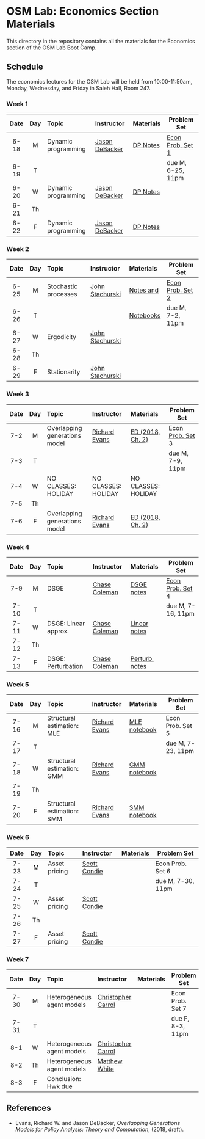 # OSM Lab: Economics Section Materials

This directory in the repository contains all the materials for the Economics section of the OSM Lab Boot Camp.

## Schedule

The economics lectures for the OSM Lab will be held from 10:00-11:50am, Monday, Wednesday, and Friday in Saieh Hall, Room 247.

### Week 1

| Date | Day | Topic | Instructor | Materials | Problem Set |
|:---:|:---:|:--- |:--- |:--- | --- |
6-18  | M   | Dynamic programming | [Jason DeBacker](http://www.jasondebacker.com/) | [DP Notes](https://github.com/OpenSourceMacro/BootCamp2018/blob/master/Econ/Wk1_DP/LectureNotes/DP_Lecture1_Notes.pdf) | [Econ Prob. Set 1](https://github.com/OpenSourceMacro/BootCamp2018/blob/master/Econ/Wk1_DP/Exercises/DP_Exercises.pdf)  |
6-19  | T   |                     |                                                 |  | due M, 6-25, 11pm |
6-20  | W   | Dynamic programming | [Jason DeBacker](http://www.jasondebacker.com/) | [DP Notes](https://github.com/OpenSourceMacro/BootCamp2018/blob/master/Econ/Wk1_DP/LectureNotes/DP_Lecture1_Notes.pdf) |     |
6-21  | Th  |                     |                                                 |  |     |
6-22  | F   | Dynamic programming | [Jason DeBacker](http://www.jasondebacker.com/) | [DP Notes](https://github.com/OpenSourceMacro/BootCamp2018/blob/master/Econ/Wk1_DP/LectureNotes/DP_Lecture1_Notes.pdf) |     |

### Week 2

| Date | Day | Topic | Instructor | Materials | Problem Set |
|:---:|:---:|:--- |:--- |:--- | --- |
6-25  | M   | Stochastic processes | [John Stachurski](http://johnstachurski.net/) | [Notes and](https://github.com/OpenSourceMacro/BootCamp2018/tree/master/Econ/Wk2_Dynamics) | [Econ Prob. Set 2](https://github.com/OpenSourceMacro/BootCamp2018/blob/master/Econ/Wk2_Dynamics/homework/Dyn_probset.pdf) |
6-26  | T   |                      |   | [Notebooks](https://github.com/OpenSourceMacro/BootCamp2018/tree/master/Econ/Wk2_Dynamics) | due M, 7-2, 11pm |
6-27  | W   | Ergodicity           | [John Stachurski](http://johnstachurski.net/) |  |  |
6-28  | Th  |                      |                      |    |     |
6-29  | F   | Stationarity         | [John Stachurski](http://johnstachurski.net/) |  |  |

### Week 3

| Date | Day | Topic | Instructor | Materials | Problem Set |
|:---:|:---:|:--- |:--- |:--- | --- |
7-2  | M   | Overlapping generations model | [Richard Evans](https://sites.google.com/site/rickecon/) | [ED (2018, Ch. 2)](https://github.com/OpenSourceMacro/BootCamp2018/blob/master/Econ/Wk3_OG/OGtext_ch02.pdf) | [Econ Prob. Set 3](https://github.com/OpenSourceMacro/BootCamp2018/blob/master/Econ/Wk3_OG/OG_probset.pdf) |
7-3  | T   |                     |                                |   | due M, 7-9, 11pm |
7-4  | W   | NO CLASSES: HOLIDAY | NO CLASSES: HOLIDAY            | NO CLASSES: HOLIDAY |     |
7-5  | Th  |                     |                                |   |     |
7-6  | F   | Overlapping generations model | [Richard Evans](https://sites.google.com/site/rickecon/) | [ED (2018, Ch. 2)](https://github.com/OpenSourceMacro/BootCamp2018/blob/master/Econ/Wk3_OG/OGtext_ch02.pdf) |   |

### Week 4

| Date | Day | Topic | Instructor | Materials | Problem Set |
|:---:|:---:|:--- |:--- |:--- | --- |
7-9   | M   | DSGE | [Chase Coleman](http://www.chasegcoleman.com/) | [DSGE notes](https://github.com/OpenSourceMacro/BootCamp2018/blob/master/Econ/Wk4_DSGE/Notes/Chapter_DSGE.pdf) | [Econ Prob. Set 4](https://github.com/OpenSourceMacro/BootCamp2018/blob/master/Econ/Wk4_DSGE/DSGE_probset.pdf) |
7-10  | T   |     |   |     |  due M, 7-16, 11pm |
7-11  | W   | DSGE: Linear approx. | [Chase Coleman](http://www.chasegcoleman.com/) | [Linear notes](https://github.com/OpenSourceMacro/BootCamp2018/blob/master/Econ/Wk4_DSGE/Notes/Chapter_Linear.pdf) |   |
7-12  | Th  |                  |                            |            |     |
7-13  | F   | DSGE: Perturbation  | [Chase Coleman](http://www.chasegcoleman.com/) | [Perturb. notes](https://github.com/OpenSourceMacro/BootCamp2018/blob/master/Econ/Wk4_DSGE/Notes/Chapter_Perturb.pdf) |     |

### Week 5

| Date | Day | Topic | Instructor | Materials | Problem Set |
|:---:|:---:|:--- |:--- |:--- | --- |
7-16  | M   | Structural estimation: MLE | [Richard Evans](https://sites.google.com/site/rickecon/) | [MLE notebook](https://github.com/OpenSourceMacro/BootCamp2018/blob/master/Econ/Wk5_StrEst/MLE/MLest.ipynb) | Econ Prob. Set 5 |
7-17  | T   |                     |                            |  | due M, 7-23, 11pm |
7-18  | W   | Structural estimation: GMM | [Richard Evans](https://sites.google.com/site/rickecon/) | [GMM notebook](https://github.com/OpenSourceMacro/BootCamp2018/blob/master/Econ/Wk5_StrEst/GMM/GMMest.ipynb) |  |
7-19  | Th  |               |             |  |     |
7-20  | F   | Structural estimation: SMM | [Richard Evans](https://sites.google.com/site/rickecon/) | [SMM notebook](https://github.com/OpenSourceMacro/BootCamp2018/blob/master/Econ/Wk5_StrEst/SMM/SMMest.ipynb) |  |

### Week 6

| Date | Day | Topic | Instructor | Materials | Problem Set |
|:---:|:---:|:--- |:--- |:--- | --- |
7-23 | M  | Asset pricing | [Scott Condie](https://economics.byu.edu/Pages/Faculty%20Pages/Scott-S.-Condie%2c-PhD.aspx) |  | Econ Prob. Set 6 |
7-24 | T  |                        |               |  | due M, 7-30, 11pm |
7-25 | W  | Asset pricing | [Scott Condie](https://economics.byu.edu/Pages/Faculty%20Pages/Scott-S.-Condie%2c-PhD.aspx) |  |     |
7-26  | Th |                        |               |  |     |
7-27  | F  | Asset pricing | [Scott Condie](https://economics.byu.edu/Pages/Faculty%20Pages/Scott-S.-Condie%2c-PhD.aspx) |  |  |

### Week 7

| Date | Day | Topic | Instructor | Materials | Problem Set |
|:---:|:---:|:--- |:--- |:--- | --- |
7-30 | M  | Heterogeneous agent models | [Christopher Carrol](http://econ.jhu.edu/directory/christopher-carroll/) |  | Econ Prob. Set 7 |
7-31 | T  |              |                            |             | due F, 8-3, 11pm |
8-1  | W  | Heterogeneous agent models | [Christopher Carrol](http://econ.jhu.edu/directory/christopher-carroll/) |  |  |
8-2  | Th | Heterogeneous agent models | [Matthew White](https://lerner.udel.edu/faculty-staff-directory/matthew-n-white/) |  |  |
8-3  | F  | Conclusion: Hwk due |  |  |  |

## References

* Evans, Richard W. and Jason DeBacker, *Overlapping Generations Models for Policy Analysis: Theory and Computation*, (2018, draft).
